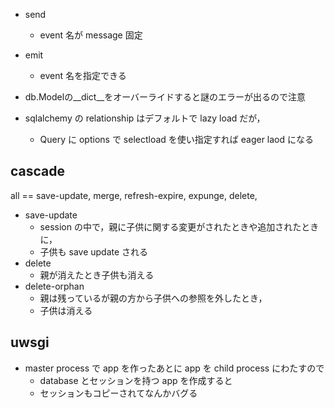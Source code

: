 - send
  - event 名が message 固定
- emit
  - event 名を指定できる
  
- db.Modelの__dict__をオーバーライドすると謎のエラーが出るので注意

- sqlalchemy の relationship はデフォルトで lazy load だが，
    - Query に options で selectload を使い指定すれば eager laod になる
    
## cascade
all == save-update, merge, refresh-expire, expunge, delete,
- save-update
    - session の中で，親に子供に関する変更がされたときや追加されたときに，
    - 子供も save update される 
- delete
    - 親が消えたとき子供も消える
- delete-orphan
    - 親は残っているが親の方から子供への参照を外したとき，
    - 子供は消える
    
## uwsgi
- master process で app を作ったあとに app を child process にわたすので
    - database とセッションを持つ app を作成すると
    - セッションもコピーされてなんかバグる